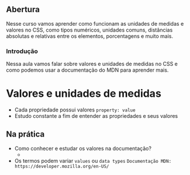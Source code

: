 ## Abertura

Nesse curso vamos aprender como funcionam as unidades de medidas e valores no CSS, como tipos numéricos, unidades comuns, distâncias absolutas e relativas entre os elementos, porcentagens e muito mais.

### Introdução

Nessa aula vamos falar sobre valores e unidades de medidas no CSS e como podemos usar a documentação do MDN para aprender mais.

# Valores e unidades de medidas

* Cada propriedade possui valores ` property: value `
* Estudo constante a fim de entender as propriedades e seus valores

## Na prática

* Como conhecer e estudar os valores na documentação?
    * <color> <length>
* Os termos podem variar ` values ` ou ` data types `
   ` Documentação MDN: https://developer.mozilla.org/en-US/ `